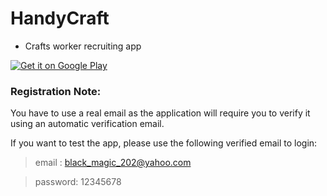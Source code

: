 # HandyCraft
- Crafts worker recruiting app

<a href="https://play.google.com/store/apps/details?id=com.team.asapwork">
<img alt="Get it on Google Play" src="http://steverichey.github.io/google-play-badge-svg/img/en_get.svg" />
</a>

### Registration Note: 
You have to use a real email as the application will require you to verify it using an automatic verification email.

If you want to test the app, please use the following verified email to login: 
> email : black_magic_202@yahoo.com
  
> password: 12345678